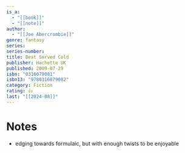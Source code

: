 ```yaml
---
is_a:
  - "[[book]]"
  - "[[note]]"
author:
  - "[[Joe Abercrombie]]"
genre: fantasy
series: 
series-number: 
title: Best Served Cold
publisher: Hachette UK
published: 2009-07-29
isbn: "0316079081"
isbn13: "9780316079082"
category: Fiction
rating: 👍
last: "[[2024-08]]"
---
```

# Notes
- edging towards formulaic, but with enough twists to be enjoyable